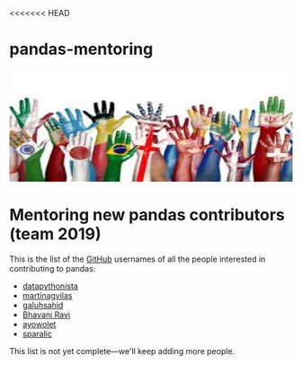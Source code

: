 <<<<<<< HEAD
# pandas-mentoring
<img src="img/logo.jpeg" width="600" height="200"><br>
# Mentoring new pandas contributors (team 2019)
This is the list of the [GitHub](https://github.com) usernames of all the people interested in contributing to pandas:
- [datapythonista](https://github.com/datapythonista/)
- [martinagvilas](https://github.com/martinagvilas)
- [galuhsahid](https://github.com/galuhsahid)
- [Bhavani Ravi](https://github.com/bhavaniravi)
- [ayowolet](https://github.com/ayowolet)
- [sparalic](https://github.com/sparalic/)

This list is not yet complete—we'll keep adding more people.

